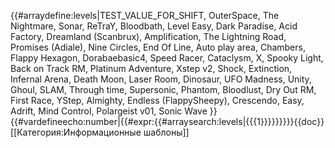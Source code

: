 {{#arraydefine:levels|TEST_VALUE_FOR_SHIFT,
OuterSpace,
The Nightmare,
Sonar,
ReTraY,
Bloodbath,
Level Easy,
Dark Paradise,
Acid Factory,
Dreamland (Scanbrux),
Amplification,
The Lightning Road,
Promises (Adiale),
Nine Circles,
End Of Line,
Auto play area,
Chambers,
Flappy Hexagon,
Dorabaebasic4,
Speed Racer,
Cataclysm,
X,
Spooky Light,
Back on Track RM,
Platinum Adventure,
Xstep v2,
Shock,
Extinction,
Infernal Arena,
Death Moon,
Laser Room,
Dinosaur,
UFO Madness,
Unity,
Ghoul,
SLAM,
Through time,
Supersonic,
Phantom,
Bloodlust,
Dry Out RM,
First Race,
YStep,
Almighty,
Endless (FlappySheepy),
Crescendo,
Easy,
Adrift,
Mind Control,
Polargeist v01,
Sonic Wave
}}{{#vardefineecho:number|{{#expr:{{#arraysearch:levels|{{{1}}}}}}}}}<noinclude>{{doc}}[[Категория:Информационные шаблоны]]</noinclude>